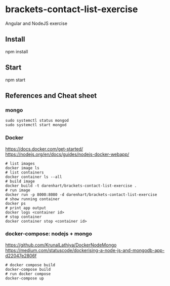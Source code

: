 # brackets-contact-list-exercise
Angular and NodeJS exercise

## Install
npm install

## Start
npm start

## References and Cheat sheet

### mongo
```
sudo systemctl status mongod
sudo systemctl start mongod
```

### Docker
https://docs.docker.com/get-started/
https://nodejs.org/en/docs/guides/nodejs-docker-webapp/

```
# list images
docker image ls
# list containers
docker container ls --all
# build image
docker build -t darenhart/brackets-contact-list-exercise .
# run image
docker run -p 8000:8080 -d darenhart/brackets-contact-list-exercise
# show running container
docker ps
# print app output
docker logs <container id>
# stop container
docker container stop <container id>
```

### docker-compose: nodejs + mongo
https://github.com/KrunalLathiya/DockerNodeMongo
https://medium.com/statuscode/dockerising-a-node-js-and-mongodb-app-d22047e2806f

```
# docker compose build
docker-compose build
# run docker compose
docker-compose up
```


